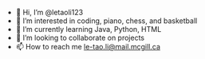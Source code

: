 - 👋 Hi, I’m @letaoli123
- 👀 I’m interested in coding, piano, chess, and basketball
- 🌱 I’m currently learning Java, Python, HTML
- 💞️ I’m looking to collaborate on projects
- 📫 How to reach me le-tao.li@mail.mcgill.ca

<!---
letaoli123/letaoli123 is a ✨ special ✨ repository because its `README.md` (this file) appears on your GitHub profile.
You can click the Preview link to take a look at your changes.
--->
